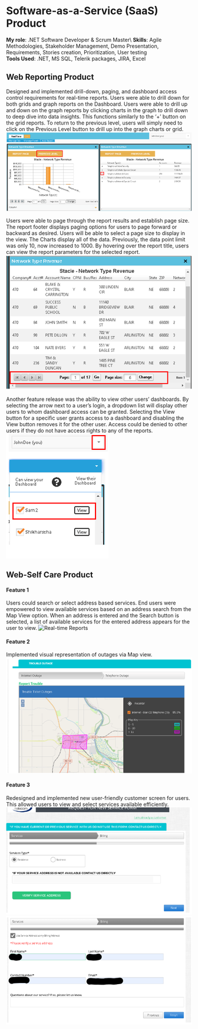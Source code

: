 # Software-as-a-Service (SaaS) Product
 
**My role**: .NET Software Developer & Scrum Master\ 
**Skills**: Agile Methodologies, Stakeholder Management, Demo Presentation, Requirements, Stories creation, Prioritization, User testing\
**Tools Used**: .NET, MS SQL, Telerik packages, JIRA, Excel
 
## Web Reporting Product
Designed and implemented drill-down, paging, and dashboard access control requirements for real-time reports. Users were able to drill down for both grids and graph reports on the Dashboard. 
Users were able to drill up and down on the graph reports by clicking charts in the graph to drill down to deep dive into data insights.
This functions similarly to the ‘+’ button on the grid reports. To return to the previous level, users will simply need to click on the Previous Level button to drill up into the graph charts or grid.
![Real-time Reports](assets/WebReporting.png)

Users were able to page through the report results and establish page size. The report footer displays paging options for users 
to page forward or backward as desired. Users will be able to select a page size to display in the view. 
The Charts display all of the data. Previously, the data point limit was only 10, now increased to 1000. 
By hovering over the report title, users can view the report parameters for the selected report.
![Real-time Reports](assets/Paging.png)

Another feature release was the ability to view other users’ dashboards. By selecting the arrow next to a user’s login, a dropdown list will 
display other users to whom dashboard access can be granted. Selecting the View button for a specific user grants access to a dashboard and 
disabling the View button removes it for the other user. Access could be denied to other users if they do not 
have access rights to any of the reports.
![Real-time Reports](assets/UserDashboards.png)

## Web-Self Care Product
#### Feature 1
Users could search or select address based services. End users were empowered to view available services based on an address search 
from the Map View option. When an address is entered and the Search button is selected, a list of available services for the entered address 
appears for the user to view.
![Real-time Reports](assets/WebSelfCareServiceSelection.png)

#### Feature 2
Implemented visual representation of outages via Map view.
![Real-time Reports](assets/OutageMap.png)

#### Feature 3
Redesigned and implemented new user-friendly customer screen for users. This allowed users to view and select services available efficiently.
![Page Updates](assets/NewCustomerScreen.png)
![Page Updates](assets/NCS.png)
